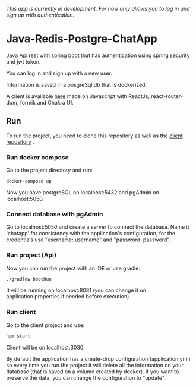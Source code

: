 *This app is currently in development. For now only allows you to log in and sign up with authentication.*

# Java-Redis-Postgre-ChatApp

Java Api rest with spring boot that has authentication using spring security and jwt token.

You can log in and sign up with a new user.

Information is saved in a posgreSql db that is dockerized.

A client is available [here](https://github.com/FerRomMu/React-ChatApp-Front) made on Javascript with ReactJs, react-router-dom, formik and Chakra UI.

## Run
To run the project, you need to clone this repository as well as the [client repository](https://github.com/FerRomMu/React-ChatApp-Front) .

### Run docker compose
Go to the project directory and run:
```bash
docker-compose up
```
Now you have postgreSQL on localhost:5432 and pgAdmin on localhost:5050.

### Connect database with pgAdmin
Go to localhost:5050 and create a server to connect the database. Name it 'chatapp' for consistency with the application's configuration, for the credentials use "username: username" and "password: password".

### Run project (Api)
Now you can run the project with an IDE or use gradle:
```bash
./gradlew bootRun
```
It will be running on localhost:8081 (you can change it on application.properties if needed before execution).

### Run client
Go to the client project and use:
```bash
npm start
```
Client will be on localhost:3030.

By default the application has a create-drop configuration (application.yml) so every time you run the project it will delete all the information on your database (that is saved on a volume created by docker). If you want to preserve the data, you can change the configuration to "update".
